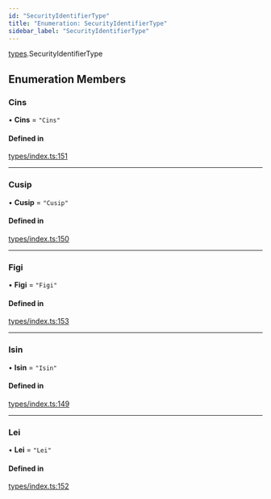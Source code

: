 ```yaml
---
id: "SecurityIdentifierType"
title: "Enumeration: SecurityIdentifierType"
sidebar_label: "SecurityIdentifierType"
---
```


[types](../../../modules/Types/Types.md).SecurityIdentifierType

## Enumeration Members

### Cins

• **Cins** = ``"Cins"``

#### Defined in

[types/index.ts:151](https://github.com/PolymeshAssociation/polymesh-sdk/blob/d4e2c127f/src/types/index.ts#L151)

___

### Cusip

• **Cusip** = ``"Cusip"``

#### Defined in

[types/index.ts:150](https://github.com/PolymeshAssociation/polymesh-sdk/blob/d4e2c127f/src/types/index.ts#L150)

___

### Figi

• **Figi** = ``"Figi"``

#### Defined in

[types/index.ts:153](https://github.com/PolymeshAssociation/polymesh-sdk/blob/d4e2c127f/src/types/index.ts#L153)

___

### Isin

• **Isin** = ``"Isin"``

#### Defined in

[types/index.ts:149](https://github.com/PolymeshAssociation/polymesh-sdk/blob/d4e2c127f/src/types/index.ts#L149)

___

### Lei

• **Lei** = ``"Lei"``

#### Defined in

[types/index.ts:152](https://github.com/PolymeshAssociation/polymesh-sdk/blob/d4e2c127f/src/types/index.ts#L152)
